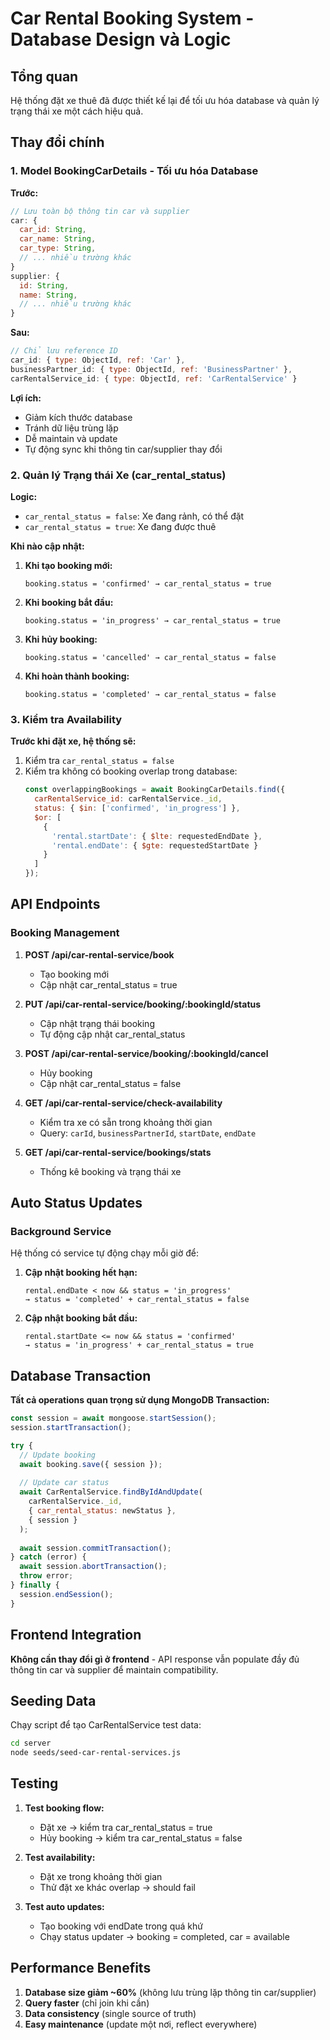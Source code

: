# Car Rental Booking System - Database Design và Logic

## Tổng quan

Hệ thống đặt xe thuê đã được thiết kế lại để tối ưu hóa database và quản lý trạng thái xe một cách hiệu quả.

## Thay đổi chính

### 1. Model BookingCarDetails - Tối ưu hóa Database

**Trước:**
```javascript
// Lưu toàn bộ thông tin car và supplier
car: {
  car_id: String,
  car_name: String,
  car_type: String,
  // ... nhiều trường khác
}
supplier: {
  id: String,
  name: String,
  // ... nhiều trường khác
}
```

**Sau:**
```javascript
// Chỉ lưu reference ID
car_id: { type: ObjectId, ref: 'Car' },
businessPartner_id: { type: ObjectId, ref: 'BusinessPartner' },
carRentalService_id: { type: ObjectId, ref: 'CarRentalService' }
```

**Lợi ích:**
- Giảm kích thước database
- Tránh dữ liệu trùng lặp
- Dễ maintain và update
- Tự động sync khi thông tin car/supplier thay đổi

### 2. Quản lý Trạng thái Xe (car_rental_status)

**Logic:**
- `car_rental_status = false`: Xe đang rảnh, có thể đặt
- `car_rental_status = true`: Xe đang được thuê

**Khi nào cập nhật:**

1. **Khi tạo booking mới:**
   ```
   booking.status = 'confirmed' → car_rental_status = true
   ```

2. **Khi booking bắt đầu:**
   ```
   booking.status = 'in_progress' → car_rental_status = true
   ```

3. **Khi hủy booking:**
   ```
   booking.status = 'cancelled' → car_rental_status = false
   ```

4. **Khi hoàn thành booking:**
   ```
   booking.status = 'completed' → car_rental_status = false
   ```

### 3. Kiểm tra Availability

**Trước khi đặt xe, hệ thống sẽ:**

1. Kiểm tra `car_rental_status = false`
2. Kiểm tra không có booking overlap trong database:
   ```javascript
   const overlappingBookings = await BookingCarDetails.find({
     carRentalService_id: carRentalService._id,
     status: { $in: ['confirmed', 'in_progress'] },
     $or: [
       {
         'rental.startDate': { $lte: requestedEndDate },
         'rental.endDate': { $gte: requestedStartDate }
       }
     ]
   });
   ```

## API Endpoints

### Booking Management

1. **POST /api/car-rental-service/book**
   - Tạo booking mới
   - Cập nhật car_rental_status = true

2. **PUT /api/car-rental-service/booking/:bookingId/status**
   - Cập nhật trạng thái booking
   - Tự động cập nhật car_rental_status

3. **POST /api/car-rental-service/booking/:bookingId/cancel**
   - Hủy booking
   - Cập nhật car_rental_status = false

4. **GET /api/car-rental-service/check-availability**
   - Kiểm tra xe có sẵn trong khoảng thời gian
   - Query: `carId`, `businessPartnerId`, `startDate`, `endDate`

5. **GET /api/car-rental-service/bookings/stats**
   - Thống kê booking và trạng thái xe

## Auto Status Updates

### Background Service

Hệ thống có service tự động chạy mỗi giờ để:

1. **Cập nhật booking hết hạn:**
   ```
   rental.endDate < now && status = 'in_progress' 
   → status = 'completed' + car_rental_status = false
   ```

2. **Cập nhật booking bắt đầu:**
   ```
   rental.startDate <= now && status = 'confirmed'
   → status = 'in_progress' + car_rental_status = true
   ```

## Database Transaction

**Tất cả operations quan trọng sử dụng MongoDB Transaction:**

```javascript
const session = await mongoose.startSession();
session.startTransaction();

try {
  // Update booking
  await booking.save({ session });
  
  // Update car status
  await CarRentalService.findByIdAndUpdate(
    carRentalService._id,
    { car_rental_status: newStatus },
    { session }
  );
  
  await session.commitTransaction();
} catch (error) {
  await session.abortTransaction();
  throw error;
} finally {
  session.endSession();
}
```

## Frontend Integration

**Không cần thay đổi gì ở frontend** - API response vẫn populate đầy đủ thông tin car và supplier để maintain compatibility.

## Seeding Data

Chạy script để tạo CarRentalService test data:

```bash
cd server
node seeds/seed-car-rental-services.js
```

## Testing

1. **Test booking flow:**
   - Đặt xe → kiểm tra car_rental_status = true
   - Hủy booking → kiểm tra car_rental_status = false

2. **Test availability:**
   - Đặt xe trong khoảng thời gian
   - Thử đặt xe khác overlap → should fail

3. **Test auto updates:**
   - Tạo booking với endDate trong quá khứ
   - Chạy status updater → booking = completed, car = available

## Performance Benefits

1. **Database size giảm ~60%** (không lưu trùng lặp thông tin car/supplier)
2. **Query faster** (chỉ join khi cần)
3. **Data consistency** (single source of truth)
4. **Easy maintenance** (update một nơi, reflect everywhere)
